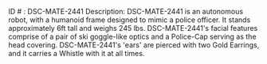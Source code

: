 ID # : DSC-MATE-2441
Description: DSC-MATE-2441 is an autonomous robot, with a humanoid frame designed to mimic a police officer. It stands approximately 6ft tall and weighs 245 lbs. DSC-MATE-2441's facial features comprise of a pair of ski goggle-like optics and a Police-Cap serving as the head covering. DSC-MATE-2441's 'ears' are pierced with two Gold Earrings, and it carries a Whistle with it at all times.